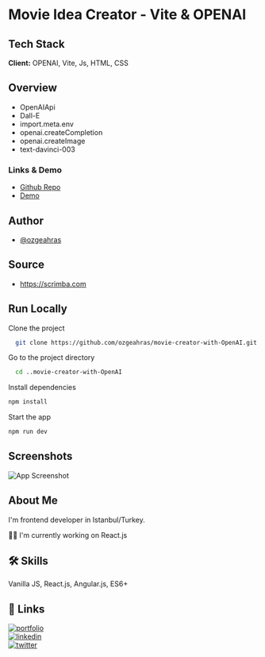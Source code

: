 # Movie Idea Creator - Vite & OPENAI

## Tech Stack

**Client:** OPENAI, Vite, Js, HTML, CSS

## Overview

- OpenAIApi
- Dall-E
- import.meta.env
- openai.createCompletion
- openai.createImage
- text-davinci-003

### Links & Demo

- [Github Repo](https://github.com/ozgeahras/movie-creator-with-OpenAI)
- [Demo](https://movie-idea-creator-openai.netlify.app/)

## Author

- [@ozgeahras](https://github.com/ozgeahras)

## Source

- https://scrimba.com

## Run Locally

Clone the project

```bash
  git clone https://github.com/ozgeahras/movie-creator-with-OpenAI.git
```

Go to the project directory

```bash
  cd ..movie-creator-with-OpenAI
```

Install dependencies

```bash
npm install
```

Start the app

```bash
npm run dev
```

## Screenshots

![App Screenshot](https://github.com/ozgeahras/movie-creator-with-OpenAI/blob/master/src/assets/screenshot.png)

## About Me

I'm frontend developer in Istanbul/Turkey.

👩‍💻 I'm currently working on React.js

## 🛠 Skills

Vanilla JS, React.js, Angular.js, ES6+

## 🔗 Links

[![portfolio](https://img.shields.io/badge/my_portfolio-1DA1F2?style=for-the-badge&logo=ko-fi&logoColor=white)](https://ozgeahras.com/)  
[![linkedin](https://img.shields.io/badge/linkedin-0A66C2?style=for-the-badge&logo=linkedin&logoColor=white)](https://www.linkedin.com/in/ozgeahras/)  
[![twitter](https://img.shields.io/badge/github-000?style=for-the-badge&logo=github&logoColor=white)](https://github.com/ozgeahras/)
